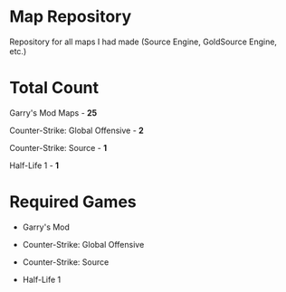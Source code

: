 # Map Repository
Repository for all maps I had made (Source Engine, GoldSource Engine, etc.)

# Total Count

Garry's Mod Maps - **25**

Counter-Strike: Global Offensive - **2**

Counter-Strike: Source - **1**

Half-Life 1 - **1**

# Required Games

- Garry's Mod

- Counter-Strike: Global Offensive

- Counter-Strike: Source

- Half-Life 1
